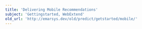 ```yaml
---
title: 'Delivering Mobile Recommendations'
subject: 'Gettingstarted, WebExtend'
old_url: 'http://emarsys.dev/old/predict/getstarted/mobile/'
---
```



